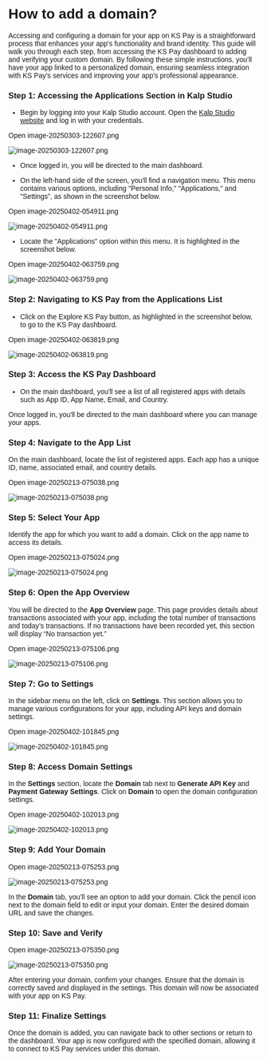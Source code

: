 <style>  body { font-family: "Source Sans 3", sans-serif!important; }</style>
<link href="https://fonts.googleapis.com/css2?family=Source+Sans+3:ital,wght@0,200..900;1,200..900&display=swap" rel="stylesheet">    
<link rel="stylesheet" href="https://fonts.googleapis.com/icon?family=Material+Icons">

# How to add a domain?

Accessing and configuring a domain for your app on KS Pay is a straightforward process that enhances your app's functionality and brand identity. This guide will walk you through each step, from accessing the KS Pay dashboard to adding and verifying your custom domain. By following these simple instructions, you’ll have your app linked to a personalized domain, ensuring seamless integration with KS Pay’s services and improving your app's professional appearance.

### **Step 1: Accessing the Applications Section in Kalp Studio**

-   Begin by logging into your Kalp Studio account. Open the [Kalp Studio website](https://accounts.kalp.studio/login?redirect_url=https://console.kalp.studio "https://accounts.kalp.studio/login?redirect_url=https://console.kalp.studio") and log in with your credentials.
    

Open image-20250303-122607.png

![image-20250303-122607.png](blob:https://p2eprojects.atlassian.net/9a942fe0-df84-4b16-87d9-d78133eea9ac#media-blob-url=true&id=c81bcece-8f83-4a57-8450-317fe1c9961a&collection=contentId-409600041&contextId=409600041&mimeType=image%2Fpng&name=image-20250303-122607.png&size=33601&width=825&height=665&alt=image-20250303-122607.png)

-   Once logged in, you will be directed to the main dashboard.
    
-   On the left-hand side of the screen, you'll find a navigation menu. This menu contains various options, including "Personal Info," "Applications," and "Settings”, as shown in the screenshot below.
    

Open image-20250402-054911.png

![image-20250402-054911.png](blob:https://p2eprojects.atlassian.net/2e8ae813-375d-4022-9c03-180a78d755c1#media-blob-url=true&id=6ca03d86-3b70-4106-b967-7976590b3935&collection=contentId-409600041&contextId=409600041&mimeType=image%2Fpng&name=image-20250402-054911.png&size=115475&width=1679&height=716&alt=image-20250402-054911.png)

-   Locate the "Applications" option within this menu. It is highlighted in the screenshot below.
    

Open image-20250402-063759.png

![image-20250402-063759.png](blob:https://p2eprojects.atlassian.net/355932d6-2f00-41b6-8777-615da13fa8ea#media-blob-url=true&id=a3cdde43-3dc6-4b2a-930c-9a6e60de0e68&collection=contentId-409600041&contextId=409600041&mimeType=image%2Fpng&name=image-20250402-063759.png&size=138561&width=1679&height=716&alt=image-20250402-063759.png)

### **Step 2: Navigating to KS Pay from the Applications List**

-   Click on the Explore KS Pay button, as highlighted in the screenshot below, to go to the KS Pay dashboard.
    

Open image-20250402-063819.png

![image-20250402-063819.png](blob:https://p2eprojects.atlassian.net/72ed86e8-3c51-4c42-857a-d27cdcc2add9#media-blob-url=true&id=c22daa97-9521-4e1a-8424-01681b4bcfbb&collection=contentId-409600041&contextId=409600041&mimeType=image%2Fpng&name=image-20250402-063819.png&size=140161&width=1679&height=716&alt=image-20250402-063819.png)

### **Step 3: Access the KS Pay Dashboard**

-   On the main dashboard, you'll see a list of all registered apps with details such as App ID, App Name, Email, and Country.
    

Once logged in, you'll be directed to the main dashboard where you can manage your apps.

### **Step 4: Navigate to the App List**

On the main dashboard, locate the list of registered apps. Each app has a unique ID, name, associated email, and country details.

Open image-20250213-075038.png

![image-20250213-075038.png](blob:https://p2eprojects.atlassian.net/cd2a3064-4020-4c95-ab18-be825ac9aa4b#media-blob-url=true&id=b106868b-4e05-482c-805f-8787ba87dfd7&collection=contentId-409600041&contextId=409600041&width=1700&height=321&alt=image-20250213-075038.png)

### **Step 5: Select Your App**

Identify the app for which you want to add a domain. Click on the app name to access its details.

Open image-20250213-075024.png

![image-20250213-075024.png](blob:https://p2eprojects.atlassian.net/94aa20ab-19db-445b-801b-f4e7b7783ed2#media-blob-url=true&id=05d3cc4e-3087-46cb-a00f-4ad8c42e15fe&collection=contentId-409600041&contextId=409600041&width=1700&height=321&alt=image-20250213-075024.png)

### **Step 6: Open the App Overview**

You will be directed to the **App Overview** page. This page provides details about transactions associated with your app, including the total number of transactions and today’s transactions. If no transactions have been recorded yet, this section will display “No transaction yet.”

Open image-20250213-075106.png

![image-20250213-075106.png](blob:https://p2eprojects.atlassian.net/4251976a-9f2c-44df-81b2-4e065afe4a8e#media-blob-url=true&id=aca37398-c267-48fa-a29d-5cb3d6f91208&collection=contentId-409600041&contextId=409600041&width=1690&height=528&alt=image-20250213-075106.png)

### **Step 7: Go to Settings**

In the sidebar menu on the left, click on **Settings**. This section allows you to manage various configurations for your app, including API keys and domain settings.

Open image-20250402-101845.png

![image-20250402-101845.png](blob:https://p2eprojects.atlassian.net/1fd56681-06a6-4466-889c-2ba96e5f3bc1#media-blob-url=true&id=55c4b5b5-cc33-4867-8074-b198459f9b83&collection=contentId-409600041&contextId=409600041&mimeType=image%2Fpng&name=image-20250402-101845.png&size=36053&width=1695&height=372&alt=image-20250402-101845.png)

### **Step 8: Access Domain Settings**

In the **Settings** section, locate the **Domain** tab next to **Generate API Key** and **Payment Gateway Settings**. Click on **Domain** to open the domain configuration settings.

Open image-20250402-102013.png

![image-20250402-102013.png](blob:https://p2eprojects.atlassian.net/28385d80-3618-4a3c-9a8f-66d45e725bde#media-blob-url=true&id=4b9692b3-4e38-4549-ab93-ae5d9fc998de&collection=contentId-409600041&contextId=409600041&mimeType=image%2Fpng&name=image-20250402-102013.png&size=39252&width=1700&height=469&alt=image-20250402-102013.png)

### **Step 9: Add Your Domain**

Open image-20250213-075253.png

![image-20250213-075253.png](blob:https://p2eprojects.atlassian.net/936751ee-2ca3-48ff-9959-011353c63d72#media-blob-url=true&id=c00ef143-dc90-472a-9583-8563ca441d1a&collection=contentId-409600041&contextId=409600041&mimeType=image%2Fpng&name=image-20250213-075253.png&size=38639&width=1698&height=447&alt=image-20250213-075253.png)

In the **Domain** tab, you’ll see an option to add your domain. Click the pencil icon next to the domain field to edit or input your domain. Enter the desired domain URL and save the changes.

### **Step 10: Save and Verify**

Open image-20250213-075350.png

![image-20250213-075350.png](blob:https://p2eprojects.atlassian.net/8d81e2ad-cf26-46c4-a270-43ed26fd4bf7#media-blob-url=true&id=5b3540a1-e117-48e1-9655-90ab6d2a4d33&collection=contentId-409600041&contextId=409600041&mimeType=image%2Fpng&name=image-20250213-075350.png&size=36392&width=1699&height=348&alt=image-20250213-075350.png)

After entering your domain, confirm your changes. Ensure that the domain is correctly saved and displayed in the settings. This domain will now be associated with your app on KS Pay.

### **Step 11: Finalize Settings**

Once the domain is added, you can navigate back to other sections or return to the dashboard. Your app is now configured with the specified domain, allowing it to connect to KS Pay services under this domain.